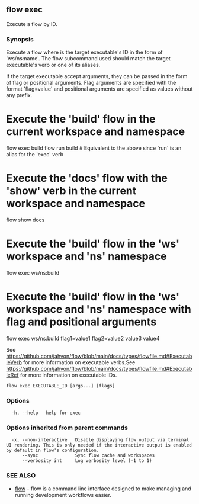 ## flow exec

Execute a flow by ID.

### Synopsis


Execute a flow where <executable-id> is the target executable's ID in the form of 'ws/ns:name'.
The flow subcommand used should match the target executable's verb or one of its aliases.

If the target executable accept arguments, they can be passed in the form of flag or positional arguments.
Flag arguments are specified with the format 'flag=value' and positional arguments are specified as values without any prefix.



# Execute the 'build' flow in the current workspace and namespace
flow exec build
flow run build # Equivalent to the above since 'run' is an alias for the 'exec' verb

# Execute the 'docs' flow with the 'show' verb in the current workspace and namespace
flow show docs

# Execute the 'build' flow in the 'ws' workspace and 'ns' namespace
flow exec ws/ns:build

# Execute the 'build' flow in the 'ws' workspace and 'ns' namespace with flag and positional arguments
flow exec ws/ns:build flag1=value1 flag2=value2 value3 value4


See https://github.com/jahvon/flow/blob/main/docs/types/flowfile.md#ExecutableVerb for more information on executable verbs.See https://github.com/jahvon/flow/blob/main/docs/types/flowfile.md#ExecutableRef for more information on executable IDs.

```
flow exec EXECUTABLE_ID [args...] [flags]
```

### Options

```
  -h, --help   help for exec
```

### Options inherited from parent commands

```
  -x, --non-interactive   Disable displaying flow output via terminal UI rendering. This is only needed if the interactive output is enabled by default in flow's configuration.
      --sync              Sync flow cache and workspaces
      --verbosity int     Log verbosity level (-1 to 1)
```

### SEE ALSO

* [flow](flow.md)	 - flow is a command line interface designed to make managing and running development workflows easier.

